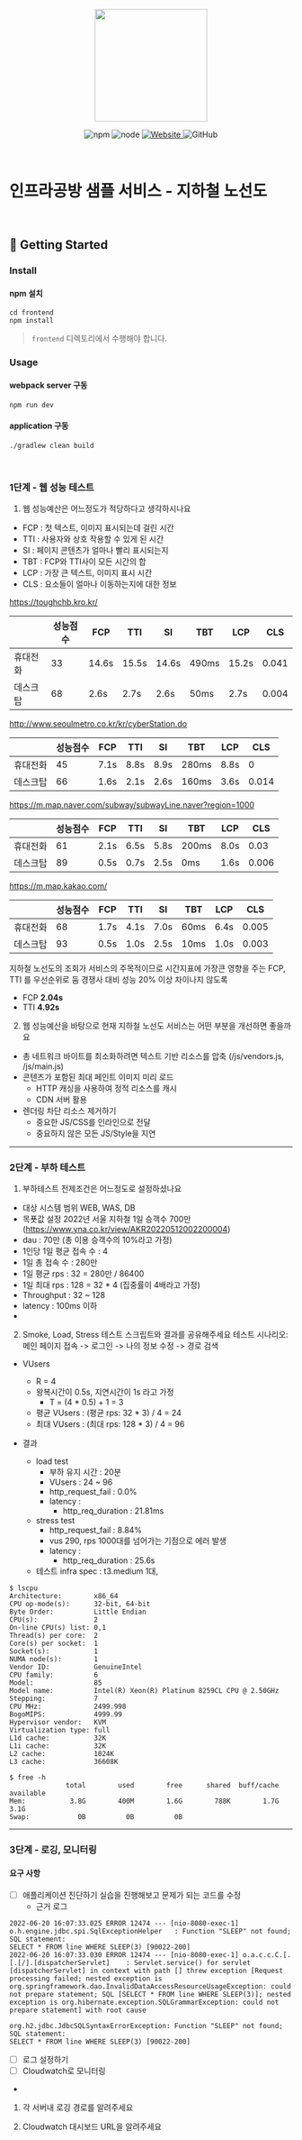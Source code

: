 <p align="center">
    <img width="200px;" src="https://raw.githubusercontent.com/woowacourse/atdd-subway-admin-frontend/master/images/main_logo.png"/>
</p>
<p align="center">
  <img alt="npm" src="https://img.shields.io/badge/npm-%3E%3D%205.5.0-blue">
  <img alt="node" src="https://img.shields.io/badge/node-%3E%3D%209.3.0-blue">
  <a href="https://edu.nextstep.camp/c/R89PYi5H" alt="nextstep atdd">
    <img alt="Website" src="https://img.shields.io/website?url=https%3A%2F%2Fedu.nextstep.camp%2Fc%2FR89PYi5H">
  </a>
  <img alt="GitHub" src="https://img.shields.io/github/license/next-step/atdd-subway-service">
</p>

<br>

# 인프라공방 샘플 서비스 - 지하철 노선도

<br>

## 🚀 Getting Started

### Install
#### npm 설치
```
cd frontend
npm install
```
> `frontend` 디렉토리에서 수행해야 합니다.

### Usage
#### webpack server 구동
```
npm run dev
```
#### application 구동
```
./gradlew clean build
```
<br>


### 1단계 - 웹 성능 테스트
1. 웹 성능예산은 어느정도가 적당하다고 생각하시나요

- FCP : 첫 텍스트, 이미지 표시되는데 걸린 시간
- TTI : 사용자와 상호 작용할 수 있게 된 시간
- SI : 페이지 콘텐츠가 얼마나 빨리 표시되는지
- TBT : FCP와 TTI사이 모든 시간의 합
- LCP : 가장 큰 텍스트, 이미지 표시 시간
- CLS : 요소들이 얼마나 이동하는지에 대한 정보

https://toughchb.kro.kr/

|         | 성능점수 | FCP   | TTI   | SI    | TBT   | LCP   | CLS   |
|---------|------|-------|-------|-------|-------|-------|-------|
| 휴대전화|  33  | 14.6s | 15.5s | 14.6s | 490ms | 15.2s | 0.041 |
| 데스크탑    |68|2.6s|2.7s|2.6s| 50ms  |2.7s|0.004|

http://www.seoulmetro.co.kr/kr/cyberStation.do

|      | 성능점수 | FCP      | TTI | SI   | TBT   | LCP  | CLS   |
|---|------|----------|---|------|-------|------|-------|
|휴대전화| 45   | 7.1s     |8.8s| 8.9s | 280ms | 8.8s | 0     |
|데스크탑| 66   | 1.6s |2.1s| 2.6s | 160ms |3.6s| 0.014 |


https://m.map.naver.com/subway/subwayLine.naver?region=1000

|      | 성능점수 | FCP  | TTI  | SI   | TBT   | LCP  | CLS   |
|---|------|------|------|------|-------|------|-------|
|휴대전화| 61   | 2.1s | 6.5s | 5.8s | 200ms | 8.0s | 0.03  |
|데스크탑| 89   | 0.5s | 0.7s | 2.5s | 0ms | 1.6s | 0.006 |

https://m.map.kakao.com/

|      | 성능점수 | FCP  | TTI  | SI   | TBT  | LCP  | CLS   |
|---|------|------|------|------|------|------|-------|
|휴대전화| 68   | 1.7s | 4.1s | 7.0s | 60ms | 6.4s | 0.005 |
|데스크탑| 93   | 0.5s | 1.0s | 2.5s | 10ms | 1.0s | 0.003 |


지하철 노선도의 조회가 서비스의 주목적이므로 시간지표에 가장큰 영향을 주는 FCP, TTI 를 우선순위로 둠
경쟁사 대비 성능 20% 이상 차이나지 않도록 
* FCP **2.04s** 
* TTI **4.92s** 

2. 웹 성능예산을 바탕으로 현재 지하철 노선도 서비스는 어떤 부분을 개선하면 좋을까요
- 총 네트워크 바이트를 최소화하려면 텍스트 기반 리소스를 압축 (/js/vendors.js, /js/main.js)
- 콘텐츠가 포함된 최대 페인트 이미지 미리 로드
  - HTTP 캐싱을 사용하여 정적 리소스를 캐시
  - CDN 서버 활용
- 렌더링 차단 리소스 제거하기
  - 중요한 JS/CSS를 인라인으로 전달
  - 중요하지 않은 모든 JS/Style을 지연
  
---

### 2단계 - 부하 테스트
1. 부하테스트 전제조건은 어느정도로 설정하셨나요
- 대상 시스템 범위
   WEB, WAS, DB
- 목푯값 설정
2022년 서울 지하철 1일 승객수 700만 (https://www.yna.co.kr/view/AKR20220512002200004)
- dau : 70만 (총 이용 승객수의 10%라고 가정)
- 1인당 1일 평균 접속 수 : 4
- 1일 총 접속 수 : 280만
- 1일 평균 rps : 32 = 280만 / 86400
- 1일 최대 rps : 128 = 32 * 4 (집중률이 4배라고 가정)
- Throughput : 32 ~ 128
- latency : 100ms 이하
- 
2. Smoke, Load, Stress 테스트 스크립트와 결과를 공유해주세요
   테스트 시나리오: 메인 페이지 접속 -> 로그인 -> 나의 정보 수정 -> 경로 검색
- VUsers
  - R = 4
  - 왕복시간이 0.5s, 지연시간이 1s 라고 가정 
    - T = (4 * 0.5) + 1 = 3
  - 평균 VUsers : (평균 rps: 32 * 3) / 4 = 24
  - 최대 VUsers : (최대 rps: 128 * 3) / 4 = 96
  
- 결과
  - load test
    - 부하 유지 시간 : 20분
    - VUsers : 24 ~ 96
    - http_request_fail : 0.0%
    - latency :
      - http_req_duration : 21.81ms
  - stress test
    - http_request_fail : 8.84%
    - vus 290, rps 1000대를 넘어가는 기점으로 에러 발생
    - latency :
      - http_req_duration : 25.6s
  - 테스트 infra spec : t3.medium 1대,
```
$ lscpu
Architecture:        x86_64
CPU op-mode(s):      32-bit, 64-bit
Byte Order:          Little Endian
CPU(s):              2
On-line CPU(s) list: 0,1
Thread(s) per core:  2
Core(s) per socket:  1
Socket(s):           1
NUMA node(s):        1
Vendor ID:           GenuineIntel
CPU family:          6
Model:               85
Model name:          Intel(R) Xeon(R) Platinum 8259CL CPU @ 2.50GHz
Stepping:            7
CPU MHz:             2499.998
BogoMIPS:            4999.99
Hypervisor vendor:   KVM
Virtualization type: full
L1d cache:           32K
L1i cache:           32K
L2 cache:            1024K
L3 cache:            36608K
```
```
$ free -h
              total        used        free      shared  buff/cache   available
Mem:           3.8G        400M        1.6G        788K        1.7G        3.1G
Swap:            0B          0B          0B
```
---

### 3단계 - 로깅, 모니터링

#### 요구 사항
- [ ] 애플리케이션 진단하기 실습을 진행해보고 문제가 되는 코드를 수정
  - 근거 로그
```shell
2022-06-20 16:07:33.025 ERROR 12474 --- [nio-8080-exec-1] o.h.engine.jdbc.spi.SqlExceptionHelper   : Function "SLEEP" not found; SQL statement:
SELECT * FROM line WHERE SLEEP(3) [90022-200]
2022-06-20 16:07:33.030 ERROR 12474 --- [nio-8080-exec-1] o.a.c.c.C.[.[.[/].[dispatcherServlet]    : Servlet.service() for servlet [dispatcherServlet] in context with path [] threw exception [Request processing failed; nested exception is org.springframework.dao.InvalidDataAccessResourceUsageException: could not prepare statement; SQL [SELECT * FROM line WHERE SLEEP(3)]; nested exception is org.hibernate.exception.SQLGrammarException: could not prepare statement] with root cause

org.h2.jdbc.JdbcSQLSyntaxErrorException: Function "SLEEP" not found; SQL statement:
SELECT * FROM line WHERE SLEEP(3) [90022-200]
```
- [ ] 로그 설정하기
- [ ] Cloudwatch로 모니터링
- 
1. 각 서버내 로깅 경로를 알려주세요

2. Cloudwatch 대시보드 URL을 알려주세요
